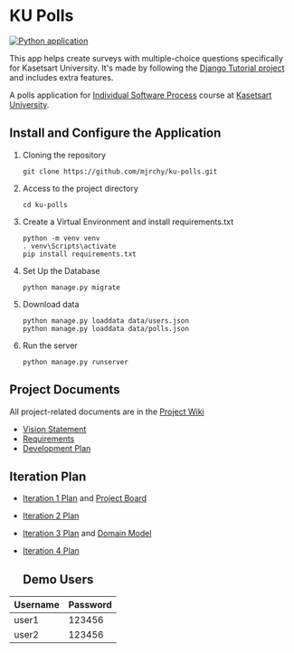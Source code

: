 # KU Polls
[![Python application](https://github.com/mjrchy/ku-polls/actions/workflows/python-app.yml/badge.svg)](https://github.com/mjrchy/ku-polls/actions/workflows/python-app.yml)

This app helps create surveys with multiple-choice questions specifically for Kasetsart University. It's made by following the [Django Tutorial project](https://docs.djangoproject.com/en/3.1/intro/tutorial01/) and includes extra features. 

A polls application for [Individual Software Process](https://cpske.github.io/ISP) course at [Kasetsart University](https://ku.ac.th).

## Install and Configure the Application

1. Cloning the repository
   ```
   git clone https://github.com/mjrchy/ku-polls.git
   ```
2. Access to the project directory
   ```
   cd ku-polls
   ```
3. Create a Virtual Environment and install requirements.txt
   ```
   python -m venv venv
   . venv\Scripts\activate
   pip install requirements.txt
   ```
4. Set Up the Database
   ```
   python manage.py migrate
   ```
6. Download data
   ```
   python manage.py loaddata data/users.json
   python manage.py loaddata data/polls.json
   ```
6. Run the server
   ```
   python manage.py runserver
   ```

## Project Documents

All project-related documents are in the [Project Wiki](../../wiki/Home)

- [Vision Statement](../../wiki/Vision%20Statement)
- [Requirements](../../wiki/Requirements)
- [Development Plan](../../wiki/Development%20Plan)

## Iteration Plan
- [Iteration 1 Plan](../../wiki/Iteration%201%20Plan) and [Project Board](../../projects/1)
- [Iteration 2 Plan](https://github.com/mjrchy/ku-polls/wiki/Iteration-2-Plan)
- [Iteration 3 Plan](https://github.com/mjrchy/ku-polls/wiki/Iteration-3-Plan) and [Domain Model](https://github.com/mjrchy/ku-polls/wiki/Domain-Model)
- [Iteration 4 Plan](https://github.com/mjrchy/ku-polls/wiki/Iteration-4-Plan)

  ## Demo Users
| Username  | Password        |
|-----------|-----------------|
|   user1   | 123456 |
|   user2   | 123456 |
